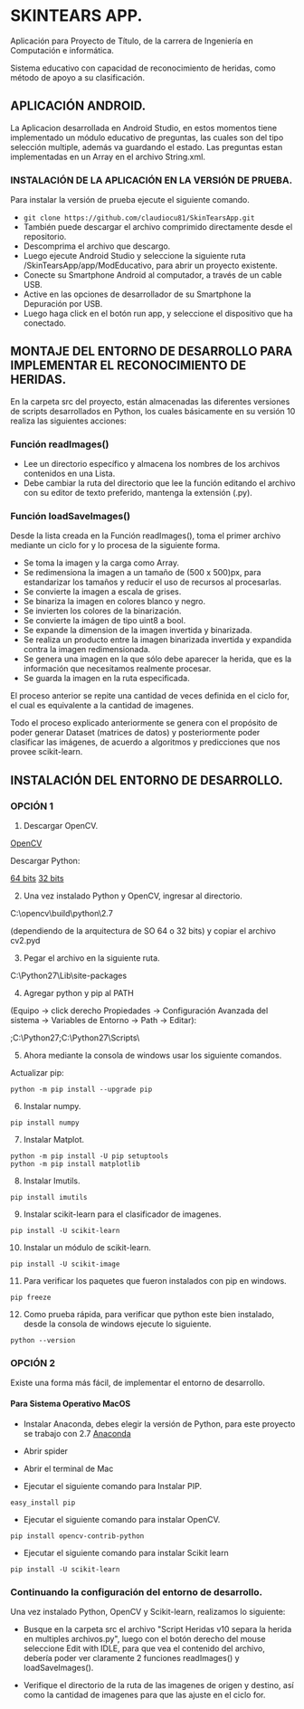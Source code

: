 # SKINTEARS APP.

Aplicación para Proyecto de Título, de la carrera de Ingeniería en Computación e informática.

Sistema educativo con capacidad de reconocimiento de heridas, como método de apoyo a su clasificación.


## APLICACIÓN ANDROID.

La Aplicacion desarrollada en Android Studio, en estos momentos tiene implementado un módulo educativo de preguntas, las cuales son del tipo selección multiple, además va guardando el estado. Las preguntas estan implementadas en un Array en el archivo String.xml.

### INSTALACIÓN DE LA APLICACIÓN EN LA VERSIÓN DE PRUEBA.

Para instalar la versión de prueba ejecute el siguiente comando.

- `git clone https://github.com/claudiocu81/SkinTearsApp.git`
- También puede descargar el archivo comprimido directamente desde el repositorio.
- Descomprima el archivo que descargo.
- Luego ejecute Android Studio y seleccione la siguiente ruta /SkinTearsApp/app/ModEducativo, para abrir un proyecto existente.
- Conecte su Smartphone Android al computador, a través de un cable USB.
- Active en las opciones de desarrollador de su Smartphone la Depuración por USB.
- Luego haga click en el botón run app, y seleccione el dispositivo que ha conectado.


## MONTAJE DEL ENTORNO DE DESARROLLO PARA IMPLEMENTAR EL RECONOCIMIENTO DE HERIDAS.

En la carpeta src del proyecto, están almacenadas las diferentes versiones de scripts desarrollados en Python, los cuales básicamente en su versión 10 realiza las siguientes acciones:

### Función readImages()

* Lee un directorio específico y almacena los nombres de los archivos contenidos en una Lista.
* Debe cambiar la ruta del directorio que lee la función editando el archivo con su editor de texto preferido, mantenga la extensión (.py).

### Función loadSaveImages()

Desde la lista creada en la Función readImages(), toma el primer archivo mediante un ciclo for y lo procesa de la siguiente forma.

* Se toma la imagen y la carga como Array.
* Se redimensiona la imagen a un tamaño de (500 x 500)px, para estandarizar los tamaños y reducir el uso de recursos al procesarlas.
* Se convierte la imagen a escala de grises.
* Se binariza la imagen en colores blanco y negro.
* Se invierten los colores de la binarización.
* Se convierte la imágen de tipo uint8 a bool.
* Se expande la dimension de la imagen invertida y binarizada.
* Se realiza un producto entre la imagen binarizada invertida y expandida contra la imagen redimensionada.
* Se genera una imagen en la que sólo debe aparecer la herida, que es la información que necesitamos realmente procesar.
* Se guarda la imagen en la ruta especificada.

El proceso anterior se repite una cantidad de veces definida en el ciclo for, el cual es equivalente a la cantidad de imagenes.

Todo el proceso explicado anteriormente se genera con el propósito de poder generar Dataset (matrices de datos) y posteriormente poder clasificar las imágenes, de acuerdo a algoritmos y predicciones que nos provee scikit-learn.

## INSTALACIÓN DEL ENTORNO DE DESARROLLO.

### OPCIÓN 1

1. Descargar OpenCV.

[OpenCV](https://sourceforge.net/projects/opencvlibrary/files/opencv-win/3.1.0/opencv-3.1.0.exe/download)

Descargar Python:

[64 bits](https://www.python.org/ftp/python/2.7.12/python-2.7.12.amd64.msi)
[32 bits](https://www.python.org/ftp/python/2.7.12/python-2.7.12.msi)

2. Una vez instalado Python y OpenCV, ingresar al directorio.

C:\opencv\build\python\2.7

(dependiendo de la arquitectura de SO 64 o 32 bits) y copiar el archivo cv2.pyd

3. Pegar el archivo en la siguiente ruta.

C:\Python27\Lib\site-packages

4. Agregar python y pip al PATH
    
(Equipo -> click derecho Propiedades -> Configuración Avanzada del sistema -> Variables de Entorno -> Path -> Editar):

;C:\Python27\;C:\Python27\Scripts\

5. Ahora mediante la consola de windows usar los siguiente comandos.

Actualizar pip:

`python -m pip install --upgrade pip`

6. Instalar numpy.

`pip install numpy`

7. Instalar Matplot.

```
python -m pip install -U pip setuptools
python -m pip install matplotlib
```
8. Instalar Imutils.

`pip install imutils`

9. Instalar scikit-learn para el clasificador de imagenes.

`pip install -U scikit-learn`

10. Instalar un módulo de scikit-learn.
   
`pip install -U scikit-image`

11. Para verificar los paquetes que fueron instalados con pip en windows.

`pip freeze`

12. Como prueba rápida, para verificar que python este bien instalado, desde la consola de windows ejecute lo siguiente.

`python --version`

### OPCIÓN 2

Existe una forma más fácil, de implementar el entorno de desarrollo.

#### Para Sistema Operativo MacOS

- Instalar Anaconda, debes elegir la versión de Python, para este proyecto se trabajo con 2.7
[Anaconda](https://www.anaconda.com/download/#macos)

- Abrir spider

- Abrir el terminal de Mac

* Ejecutar el siguiente comando para Instalar PIP.

`easy_install pip`

* Ejecutar el siguiente comando para instalar OpenCV.

`pip install opencv-contrib-python`

* Ejecutar el siguiente comando para instalar Scikit learn

`pip install -U scikit-learn`


### Continuando la configuración del entorno de desarrollo.

Una vez instalado Python, OpenCV y Scikit-learn, realizamos lo siguiente:

- Busque en la carpeta src el archivo "Script Heridas v10 separa la herida en multiples archivos.py", luego con el botón derecho del mouse seleccione Edit with IDLE, para que vea el contenido del archivo, debería poder ver claramente 2 funciones readImages() y loadSaveImages().

- Verifique el directorio de la ruta de las imagenes de origen y destino, así como la cantidad de imagenes para que las ajuste en el ciclo for.